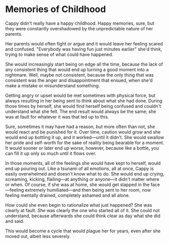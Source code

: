 ---
---

# Memories of Childhood

Cappy didn't really have a happy childhood. Happy memories, sure, but they were constantly overshadowed by the unpredictable nature of her parents.

Her parents would often fight or argue and it would leave her feeling scared and confused. "Everybody was having fun just minutes earlier" she'd think, trying to make sense of what could have happened.

She would increasingly start being on edge all the time, because the lack of any consistent thing that would end up turning a good moment into a nightmare. Well, maybe not consistent, because the only thing that was consistent was the anger and disappointment that ensued, when she'd make a mistake or misunderstand something.

Getting angry or upset would be met sometimes with physical force, but always resulting in her being sent to think about what she had done. During those times by herself, she would find herself being confused and couldn't understand what she felt. The end result would always be the same; she was at fault for whatever it was that led up to this.

Sure, sometimes it may have had a reason, but more often than not, she would react and be punished for it. Over time, caution would grow and she would end up bottling it up, and it worked—until it didn't. She would swallow her pride and self-worth for the sake of reality being bearable for a moment. It would sooner or later end up worse, however, because like a bottle, you can fill it up only so much until it flows over.

In those moments, all of the feelings she would have kept to herself, would end up pouring out. Like a tsunami of all emotions, all at once, Cappy is easily overwhelmed and doesn't know what to do. She would end up crying, screaming, kicking, flailing—at anything or anyone—it didn't matter where or when. Of course, if she was at home, she would get slapped in the face—feeling extremely humiliated—and then being sent to her room, now feeling mentally drained, completely ashamed and all alone.

How could she even begin to rationalize what just happened? She was clearly at fault. _She_ was clearly the one who started all of it. She could not understand, because afterwards she could think clear as day what she did and said.

This would become a cycle that would plague her for years, even after she moved out, albeit less severely. 
